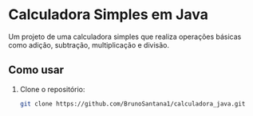 # Calculadora Simples em Java

Um projeto de uma calculadora simples que realiza operações básicas como adição, subtração, multiplicação e divisão.

## Como usar

1. Clone o repositório:
   ```bash
   git clone https://github.com/BrunoSantana1/calculadora_java.git
